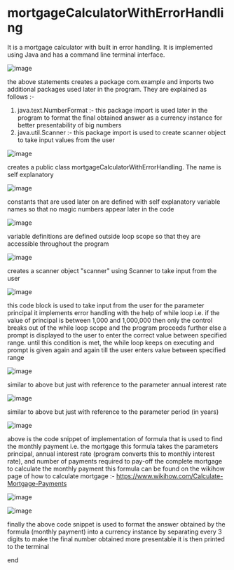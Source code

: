 # mortgageCalculatorWithErrorHandling
It is a mortgage calculator with built in error handling. It is implemented using Java and has a command line terminal interface.

![image](https://github.com/raghav20232023/mortgageCalculatorWithErrorHandling/assets/153320363/67b38ec6-6b4d-4910-875c-71cefd7976df)

the above statements creates a package com.example and imports two additional packages used later in the program. They are explained as follows :-
1. java.text.NumberFormat :- this package import is used later in the program to format the final obtained answer as a currency instance
   for better presentability of big numbers
2. java.util.Scanner :- this package import is used to create scanner object to take input values from the user

![image](https://github.com/raghav20232023/mortgageCalculatorWithErrorHandling/assets/153320363/0baf3e80-abc2-43c7-a11f-b689cab77d5b)

creates a public class mortgageCalculatorWithErrorHandling. The name is self explanatory

![image](https://github.com/raghav20232023/mortgageCalculatorWithErrorHandling/assets/153320363/bdf9b80f-68d7-4629-a1ee-4dcd5702f93c)

constants that are used later on are defined with self explanatory variable names so that no magic numbers appear later in the code

![image](https://github.com/raghav20232023/mortgageCalculatorWithErrorHandling/assets/153320363/c6367218-3993-4ddc-b3e1-a26935472ffc)

variable definitions are defined outside loop scope so that they are accessible throughout the program

![image](https://github.com/raghav20232023/mortgageCalculatorWithErrorHandling/assets/153320363/0ea36279-334f-4045-b929-9e38c0b46433)

creates a scanner object "scanner" using Scanner to take input from the user

![image](https://github.com/raghav20232023/mortgageCalculatorWithErrorHandling/assets/153320363/eb294f9b-6583-4253-8ea3-382afc8ffa48)

this code block is used to take input from the user for the parameter principal 
it implements error handling with the help of while loop i.e.
if the value of principal is between 1,000 and 1,000,000 then only the control breaks out
of the while loop scope and the program proceeds further else a prompt is displayed to the user 
to enter the correct value between specified range. until this condition is met, the while loop 
keeps on executing and prompt is given again and again till the user enters value between specified range

![image](https://github.com/raghav20232023/mortgageCalculatorWithErrorHandling/assets/153320363/f6e7deee-17b7-42b1-8e35-a7a635037216)

similar to above but just with reference to the parameter annual interest rate

![image](https://github.com/raghav20232023/mortgageCalculatorWithErrorHandling/assets/153320363/da20ddb9-e8e6-4957-b851-441f35f5a402)

similar to above but just with reference to the parameter period (in years)

![image](https://github.com/raghav20232023/mortgageCalculatorWithErrorHandling/assets/153320363/8cf4999f-5d5b-4530-a3de-8c3a986afaa5)

above is the code snippet of implementation of formula that is used to find the monthly payment i.e. the mortgage
this formula takes the parameters principal, annual interest rate (program converts this to monthly interest rate), and 
number of payments required to pay-off the complete mortgage to calculate the monthly payment
this formula can be found on the wikihow page of how to calculate mortgage :- https://www.wikihow.com/Calculate-Mortgage-Payments

![image](https://github.com/raghav20232023/mortgageCalculatorWithErrorHandling/assets/153320363/676a5445-60fc-4705-8c1b-7a1ac4b1e51d)

![image](https://github.com/raghav20232023/mortgageCalculatorWithErrorHandling/assets/153320363/742938d6-3a54-4ee4-87b4-e91e82ec1799)

finally the above code snippet is used to format the answer obtained by the formula (monthly payment) into a currency instance by separating
every 3 digits to make the final number obtained more presentable
it is then printed to the terminal 

end





   


